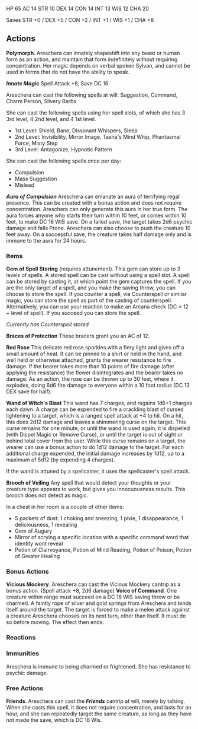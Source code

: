 HP 65
AC 14
STR 10 DEX 14 CON 14 INT 13 WIS 12 CHA 20

Saves 
STR +0 / DEX +5 / CON +2 / INT +1 / WIS +1 / CHA +8

## Actions
**Polymorph**. Areschera can innately shapeshift into any beast or human form as an action, and maintain that form indefinitely without requiring concentration. Her magic depends on verbal spoken Sylvan, and cannot be used in forms that do not have the ability to speak. 

***Innate Magic***
Spell Attack +8, Save DC 16

Areschera can cast the following spells at will: Suggestion, Command, Charm Person, Silvery Barbs

She can cast the following spells using her spell slots, of which she has 3 3rd level, 4 2nd level, and 4 1st level.
* 1st Level: Shield, Bane, Dissonant Whispers, Sleep
* 2nd Level: Invisibility, Mirror Image, Tasha's Mind Whip, Phantasmal Force, Misty Step
* 3rd Level: Antagonize, Hypnotic Pattern

She can cast the following spells once per day:
* Compulsion
* Mass Suggestion
* Mislead

***Aura of Compulsion***
Areschera can emanate an aura of terrifying regal presence. This can be created with a bonus action and does not require concentration. Areschera can only generate this aura in her true form. The aura forces anyone who starts their turn within 10 feet, or comes within 10 feet, to make DC 16 WIS save. On a failed save, the target takes 2d6 psychic damage and falls Prone. Areschera can also choose to push the creature 10 feet away. On a successful save, the creature takes half damage only and is immune to the aura for 24 hours.
### Items
**Gem of Spell Storing** (requires attunement).
This gem can store up to 3 levels of spells. A stored spell can be cast without using a spell slot.
A spell can be stored by casting it, at which point the gem captures the spell. If you are the only target of a spell, and you make the saving throw, you can choose to store the spell. If you counter a spell, via Counterspell or similar magic, you can store the spell as part of the casting of counterspell. Alternatively, you can use your reaction to make an Arcana check (DC = 12 + level of spell). If you succeed you can store the spell.

*Currently has Counterspell stored*

**Braces of Protection**
These bracers grant you an AC of 12.

**Red Rose**
This delicate red rose sparkles with a fiery light and gives off a small amount of heat. It can be pinned to a shirt or held in the hand, and well held or otherwise attached, grants the wearer resistance to fire damage. If the bearer takes more than 10 points of fire damage (after applying the resistance) the flower disintegrates and the bearer takes no damage. As an action, the rose can be thrown up to 30 feet, where it explodes, doing 6d6 fire damage to everyone within a 10 foot radius (DC 13 DEX save for half).

**Wand of Witch's Blast**
This wand has 7 charges, and regains 1d6+1 charges each dawn. A charge can be expended to fire a crackling blast of cursed lightening to a target, which is a ranged spell attack at +4 to hit. On a hit, this does 2d12 damage and leaves a shimmering curse on the target. This curse remains for one minute, or until the wand is used again, it is dispelled (with Dispel Magic or Remove Curse), or until the target is out of sight or behind total cover from the user. While this curse remains on a target, the wearer can use a bonus action to do 1d12 damage to the target. For each additional charge expended, the initial damage increases by 1d12, up to a maximum of 5d12 (by expending 4 charges).

If the wand is attuned by a spellcaster, it uses the spellcaster's spell attack. 

**Brooch of Veiling**
Any spell that would detect your thoughts or your creature type appears to work, but gives you innocuousness results. This brooch does not detect as magic.


In a chest in her room is a couple of other items:
* 5 packets of dust: 1 choking and sneezing, 1 pixie, 1 disappearance, 1 deliciousness, 1 revealing
* Gem of Augury 
* Mirror of scrying a specific location with a specific command word that identity wont reveal
* Potion of Clairvoyance, Potion of Mind Reading, Potion of Poison, Potion of Greater Healing
### Bonus Actions
**Vicious Mockery**. Areschera can cast the Vicious Mockery cantrip as a bonus action. (Spell attack +8, 2d6 damage)
**Voice of Command**. One creature within range must succeed on a DC 16 WIS saving throw or be charmed. A faintly rope of silver and gold springs from Areschera and binds itself around the target. The target is forced to make a melee attack against a creature Areschera chooses on its next turn, other than itself. It must do so before moving. The effect then ends.
### Reactions

### Immunities
Areschera is immune to being charmed or frightened. She has resistance to psychic damage.

### Free Actions
**Friends**. Areschera can cast the ***Friends*** cantrip at will, merely by talking. When she casts this spell, it does not require concentration, and lasts for an hour, and she can repeatedly target the same creature, as long as they have not made the save, which is DC 16 Wis.